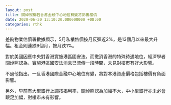 ```yaml
---
layout: post
title: 關焯照稱若香港金融中心地位有變將影響樓價
date: 2020-06-30 13:10:20.000000000 +08:00
categories: rthk
---
```


差餉物業估價署數據顯示，5月私樓售價按月反彈近2%，是13個月以來最大升幅。租金則連跌9個月，按月跌1%。

對於美國因應中央對香港實施港區國安法，而撤消香港的特殊待遇地位，經濟學者關焯照認為，實施港區國安法消息已流傳一段時間，未見對樓市有好大影響。

不過他指出，一旦香港國際金融中心地位有變，將對本港資產價格包括樓價有負面影響。

另外，早前有大型銀行上調按揭利率，關焯照認為加幅不大，中小型銀行亦未必會跟足加幅，對樓市未有影響。
